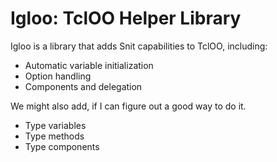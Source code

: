 # Igloo: TclOO Helper Library

Igloo is a library that adds Snit capabilities to TclOO, including:

* Automatic variable initialization
* Option handling
* Components and delegation

We might also add, if I can figure out a good way to do it.

* Type variables
* Type methods
* Type components
